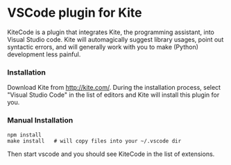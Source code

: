 # VSCode plugin for Kite

KiteCode is a plugin that integrates Kite, the programming assistant, into
Visual Studio code. Kite will automagically suggest library usages, point out
syntactic errors, and will generally work with you to make (Python)
development less painful.

### Installation

Download Kite from http://kite.com/. During the installation process, select
"Visual Studio Code" in the list of editors and Kite will install this plugin
for you.

### Manual Installation

```
npm install
make install   # will copy files into your ~/.vscode dir
```

Then start vscode and you should see KiteCode in the list of extensions.
